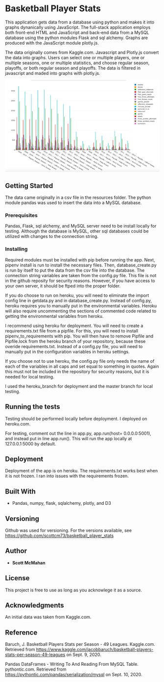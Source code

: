 # Basketball Player Stats

This application gets data from a database using python and makes it into graphs dynanically using JavaScript. The full-stack application employs both front-end HTML and JavaScript and back-end data from a MySQL database using the python modules Flask and sql alchemy. Graphs are produced with the JavaScript module plotly.js.

The data originally comes from Kaggle.com. Javascript and Plotly.js convert the data into graphs. Users can select one or multiple players, one or multiple seasons, one or multiple statistics, and choose regular season, playoffs, or both regular season and playoffs. The data is filtered in javascript and maded into  graphs with plotly.js. 

![alt text](https://github.com/scottcm73/basketball_player_stats/blob/master/static/images/maingraph.png)

## Getting Started
The data came originally in a csv file in the resources folder. The python module pandas was used to insert the data into a MySQL database. 

### Prerequisites

Pandas, Flask, sql alchemy, and MySQL server need to be install locally for testing. Although the database is MySQL, other sql databases could be utilized with changes to the connection string. 


### Installing

Required modules must be installed with pip before running the app. Next, pipenv install is run to install the necessary files. Then, database_create.py is run by itself to put the data from the csv file into the database. The connection string variables are taken from the config.py file. This file is not in the github reposity for security reasons. However, if you have access to your own server, it should be ftped into the proper folder. 

If you do choose to run on heroku, you will need to eliminate the import config line in getdata.py and in database_create.py.
Instead of config.py, heroku requires you to manually put in the environmental variables. Heroku will also require uncommenting the sections of commented code related to getting the environmental variables from heroku.

I recommend using heroku for deployment. You will need to create a requirements.txt file from a pipfile. For this, you will need to install pipenv_to_requirements with pip. You will then have to remove Pipfile and Pipfile.lock from the heroku branch of your repository, because these overide requirements.txt. Instead of a config.py file, you will need to manually put in the configuration variables in heroku settings. 

If you choose not to use heroku, the config.py file only needs the name of each of the variables in all caps and set equal to something in quotes. Again this must not be included in the repository for security reasons, but it is needed for local testing.

I used the heroku_branch for deployment and the master branch for local testing.


## Running the tests

Testing should be performed locally before deployment. I deployed on heroku.com. 

For testing, comment out the line in app.py, app.run(host= 0.0.0.0:5001), and instead put in line app.run().
This will run the app locally at 127.0.0.1:5000 by default.


## Deployment

Deployment of the app is on heroku. The requirements.txt works best when it is not frozen. I ran into issues with the requirements frozen.  

## Built With

*  Pandas, numpy, flask, sqlalchemy, plotly, and D3

 

## Versioning

Github was used for versioning. For the versions available, see https://github.com/scottcm73/basketball_player_stats


## Author

* **Scott McMahan** 



## License

This project is free to use as long as you acknowlege it as a source.

## Acknowledgments

An initial data was taken from Kaggle.com. 

## Reference

Baruch, J. Basketball Players Stats per Season - 49 Leagues. Kaggle.com. Retrieved from https://www.kaggle.com/jacobbaruch/basketball-players-stats-per-season-49-leagues on Sept. 9, 2020.

Pandas DataFrames - Writing To And Reading From MySQL Table. pythontic.com. Retrieved from https://pythontic.com/pandas/serialization/mysql on Sept. 10, 2020.






